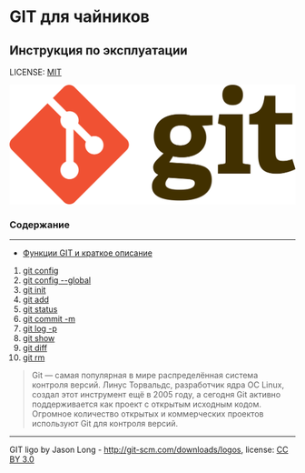 # GIT для чайников

## Инструкция по эксплуатации

LICENSE: [MIT](license.md)

![git-logo](./assets/git-ligo.png)

### Содержание 
---
- [Функции GIT и краткое описание](brief.md)
1. [git config](./gitconfig.md)
2. [git config --global](gitconfig--global.md)
3. [git init](gitinit.md)
4. [git add](gitadd.md)
5. [git status](gitstatus.md)
6. [git commit -m](gitcommit-m.md)
7. [git log -p](gitlog-p.md)
8. [git show](gitshow.md)
9. [git diff](gitdiff.md)
10. [git rm](gitrm.md)

>Git — самая популярная в мире распределённая система контроля версий. Линус Торвальдс, разработчик ядра ОС Linux, создал этот инструмент ещё в 2005 году, а сегодня Git активно поддерживается как проект с открытым исходным кодом. Огромное количество открытых и коммерческих проектов используют Git для контроля версий.




---
GIT ligo by Jason Long - http://git-scm.com/downloads/logos, license: [CC BY 3.0](https://creativecommons.org/licenses/by/3.0/)